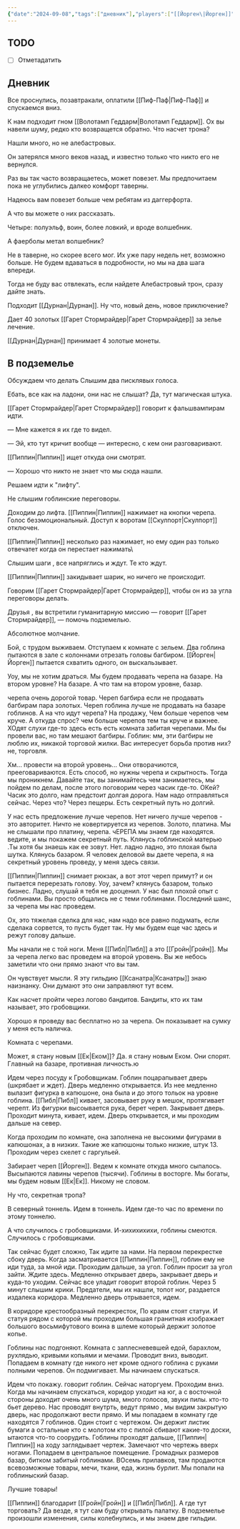 ```yaml
---
{"date":"2024-09-08","tags":["дневник"],"players":["[[Йорген\|Йорген]]","[[Пиппин\|Пиппин]]","[[Гарет Стормрайдер\|Гарет Стормрайдер]]"],"campaign":"Подземелье безумного мага","world-date":null,"world-time-start":null,"dg-publish":true,"previous-session":"[[1 сентября 2024]]","next-session":"[[15 сентября 2024]]","permalink":"/8-sentyabrya-2024/","dgPassFrontmatter":true}
---
```



## TODO
- [ ] Отметадатить

## Дневник
Все проснулись, позавтракали, оплатили [[Пиф-Паф\|Пиф-Паф]] и спускаемся вниз. 

К нам подходит гном [[Волотамп Геддарм\|Волотамп Геддарм]]. Ох вы навели шуму, редко кто возвращется обратно. Что насчет трона?

Нашли много, но не алебастровых.

Он затерялся много веков назад, и известно только что никто его не вернулся. 

Раз вы так часто возвращаетесь, может повезет. Мы предпочитаем пока не углубились далкео комфорт таверны.

Надеюсь вам повезет больше чем ребятам из даггерфорта.

А что вы можете о них рассказать.

Четыре: полуэльф, воин, более ловкий, и вроде волшебник. 

А фаерболы метал волшебник?

Не в таверне, но скорее всего мог. Их уже пару недель нет, возможно больше. Не будем вдаваться в подробности, но мы на два шага впереди. 

Тогда не буду вас отвлекать, если найдете Алебастровый трон, сразу дайте знать. 

Подходит [[Дурнан\|Дурнан]]. Ну что, новый день, новое приключение?

Дает 40 золотых [[Гарет Стормрайдер\|Гарет Стормрайдер]] за зелье лечение. 

[[Дурнан\|Дурнан]] принимает 4 золотые монеты. 

## В подземелье
Обсуждаем что делать
Слышим два писклявых голоса.

Ебать, все как на ладони, они нас не слышат? Да, тут магическая штука.

[[Гарет Стормрайдер\|Гарет Стормрайдер]] говорит к фальшвампирам идти. 

— Мне кажется я их где то видел.

— Эй, кто тут кричит вообще
— интересно, с кем они разговаривают.

[[Пиппин\|Пиппин]] ищет откуда они смотрят. 

— Хорошо что никто не знает что мы сюда нашли. 

Решаем идти к "лифту".

Не слышим гоблинские переговоры. 

Доходим до лифта.
[[Пиппин\|Пиппин]] нажимает на кнопки черепа.
Голос безэмоциональный. Доступ к воротам [[Скулпорт\|Скулпорт]] отключен. 

[[Пиппин\|Пиппин]] несколько раз нажимает, но ему один раз только отвечатет когда он перестает нажимать\

Слышим шаги , все напряглись и ждут. Те кто ждут.

[[Пиппин\|Пиппин]] закидывает шарик, но ничего не происходит. 

Говорим [[Гарет Стормрайдер\|Гарет Стормрайдер]], чтобы он из за угла переговоры делать.

Друзья , вы встретили гуманитарную миссию — говорит [[Гарет Стормрайдер]], — помочь подземелью. 

Абсолютное молчание. 

Бой, с трудом выживаем. Отступаем к комнате с зельем. Два гоблина пытаются в зале с колоннами отрезать головы багбиром. [[Йорген\|Йорген]] пытается схватить одного, он выскальзывает.

Уоу, мы не хотим драться. Мы будем продавать черепа на базаре. На втором уровне? На базаре. А что там на втором уровне, базар. 

черепа очень дорогой товар. Череп багбира если не продавать багбирам пара золотых. Череп гоблина лучше не продавать на базаре гоблинов. А на что идут черепа? На продажу, Чем больше черепов чем круче. А откуда спрос? чем больше черепов тем ты круче и важнее. ХОдят слухи где-то здесь есть есть комната забитая черепами. Мы бы провели вас, но там мешают багбиры. Гоблин: мм, эти багбиры не люблю их, никакой торговой жилки. Вас интересует борьба против них? не, торговля.

Хм... провести на второй уровень... Они отворачиются, прееговариваются. Есть способ, но нужны черепа и скрытность. Тогда мы проникнем.  Давайте так, вы занимайтесь чем занимаетесь, мы пойдем по делам, после этого поговорим через часик где-то. ОКей? Часик это долго, нам предстоит долгая дорога. Нам надо отправляться сейчас. Через что? Через пещеры. Есть секретный путь но долгий. 

У нас есть предложение лучше черепов. Нет ничего лучше черепов - это авторитет. Ничто не ковертируется из черепов. Золото, платина. Мы не слышали про платину, черепа. чЕРЕПА мы знаем где находятся. ведите, и мы покажем секретный путь. Клянусь гоблинской матерью .Ты хотя бы знаешь как ее зовут. Нет. ладно ладно, это плохая была шутка. Клянусь базаром. Я человек деловой вы даете черепа, я на секретный уровень проведу, у меня здесь связи. 

[[Пиппин\|Пиппин]] снимает рюкзак, а вот этот череп примут? и он пытается перерезать голову. Уоу, зачем? клянусь базаром, только бизнес. Ладно, слушай я тебя не дооценил. У нас был плохой опыт с гоблинами. Вы просто общались не с теми гоблинами. Последний шанс, за черепа мы нас проведем. 

Ох, это тяжелая сделка для нас, нам надо все равно подумать, если сделака сорвется, то пусть будет так. Ну мы будем еще час здесь и режут голову дальше.

Мы начали не с той ноги. Меня [[Пибл\|Пибл]] а это [[Гройн\|Гройн]]. Мы за черепа легко вас проведем на второй уровень. Вы же небось заметили что они прямо знают что вы там.

Он чувствует мысли. Я эту гильдию [[Ксанатра\|Ксанатры]] знаю наизнанку. Они думают это они заправляют тут всем.


Как насчет пройти через логово бандитов. 
Бандиты, кто их там называет, это гробовщики.

Хорошо я проведу вас бесплатно но за черепа. Он показывает на сумку у меня есть наличка. 

Комната с черепами. 

Может, я стану новым [[Ек\|Еком]]? Да. я стану новым Еком. Они спорят.
Главный на базаре, противная личность.ю 

Идем через посуду к Гробовщикам. Гоблин поцарапывает дверь (шкрябает и ждет). Дверь медленно открывается. Из нее медленно вылазит фигурка в капюшоне, она была и до этого тольок на уровне гоблина. [[Пибл\|Пибл]] кивает, засовывает руку в мешок, протягивает черепт. Из фигурки высоывается рука, берет череп. Закрывает дверь. Проходит минута, кивает, идем. Дверь открывается, и мы проходим дальше на север.

Когда проходим по комнате, она заполнена не высокими фигурами в капюшонах, а в низких. Такие же капюшоны только низкие, штук 13. Проходим через скелет с гаргульей. 

Забирает череп [[Йорген]]. Ведем к комнате откуда много сыпалось. Высыпаются лавины черепов (тысячи). Гоблины в восторге. Мы богаты, мы будем новым [[Ек\|Ек]]. Никому не словом. 

Ну что, секретная тропа?

В северный тоннель. Идем в тоннель. Идем где-то час по времени по этому тоннелю. 

А что случилось с гробовщиками. И-хихихихихи, гоблины смеются. Случилось с гробовщиками. 

Так сейчас будет сложно, Так идите за нами. На первом перекрестке сбоку дверь. Когда засматривается [[Пиппин\|Пиппин]], гоблин ему не иди туда, за мной иди. Проходим дальше, за угол. Гоблин просит за угол зайти. Ждите здесь. Медленно открывает дверь, закрывает дверь и куда-то уходим. Сейчас все уладит говорит второй гоблин. Через 5 минут слышим крики. Предатели, мы их нашли, топот ног, раздается издалека коридора. Медленно дверь отрывается, идем. 

В коридоре крестообразный перекресток, По краям стоят статуи.  И статуя рядом с которой мы проходим большая гранитная изображает большого восьмифутового воина в шлеме который держит золотое копье. 

Гоблины нас подгоняют. Комната с заплесневевшей едой, барахлом, рухлядью, кривыми копьями и мечами. Проводит вниз, выводит. Попадаем в комнату где никого нет кроме одного гоблина с руками полными черепов. Он подмигивает. Мы начинаем спускаться. 

Идем что покажу. говорит гоблин. Сейчас наторгуем. Проходим вниз. Когда мы начинаем спускаться, коридор уходит на юг, а с восточной стороны доходит очень много шума, много голосов, звуки пилы. кто-то бьет дерево. Нас проводят внутрть, ведут прямо , мы видим закрытую дверь, нас продолжают вести прямо. И мы попадаем в комнату где находятся 7 гоблинов. Один стоит с чертежом. Он держит листик бумаги а остальные кто с молотом кто с пилой сбивают какие-то доски, ытаются что-то соорудить. Гоблины проходят дальше, [[Пиппин\|Пиппин]] на ходу заглядывает чертеж. Замечают что чертежь вверх ногами. Попадаем в центральное помещение. Громадных размеров базар, битком забитый гоблинами. ВОсемь прилавков, там продаются всевозможные товары, мечи, ткани, еда, жизнь бурлит. Мы попали на гоблиныский базар. 

Лучшие товары! 

[[Пиппин]] благодарит [[Гройн\|Гройн]] и [[Пибл\|Пибл]]. А где тут торговать? Да везде, я тут сам буду открывать палатку. В подземелье произошли изменения, силы колебнулись, и мы знаем две гильдии. 